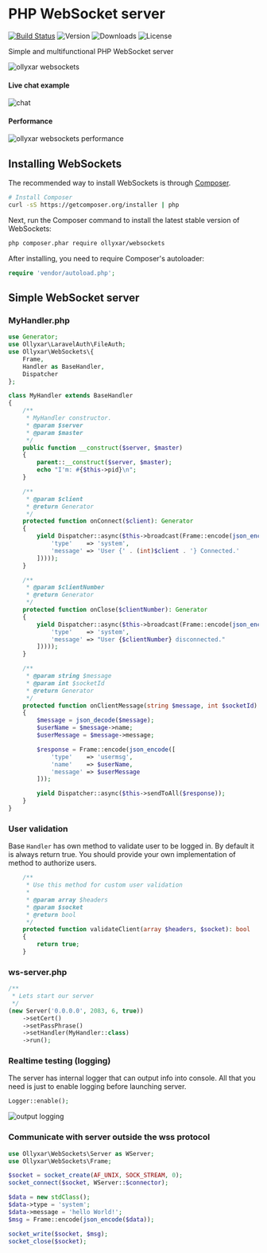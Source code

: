 # PHP WebSocket server

[![Build Status](https://travis-ci.org/ollyxar/websockets.svg?branch=master)](https://travis-ci.org/ollyxar/websockets)
![Version](https://poser.pugx.org/ollyxar/websockets/v/stable.svg)
![Downloads](https://poser.pugx.org/ollyxar/websockets/d/total.svg)
![License](https://poser.pugx.org/ollyxar/websockets/license.svg)

Simple and multifunctional PHP WebSocket server

![ollyxar websockets](https://ollyxar.com/img/blog/ows.png)

#### Live chat example

![chat](https://i.imgur.com/7M9LhTD.jpg)

#### Performance
![ollyxar websockets performance](https://ollyxar.com/img/blog/wss.png)

## Installing WebSockets

The recommended way to install WebSockets is through [Composer](http://getcomposer.org).

```bash
# Install Composer
curl -sS https://getcomposer.org/installer | php
```

Next, run the Composer command to install the latest stable version of WebSockets:

```bash
php composer.phar require ollyxar/websockets
```

After installing, you need to require Composer's autoloader:

```php
require 'vendor/autoload.php';
```

## Simple WebSocket server

### MyHandler.php

```php
use Generator;
use Ollyxar\LaravelAuth\FileAuth;
use Ollyxar\WebSockets\{
    Frame,
    Handler as BaseHandler,
    Dispatcher
};

class MyHandler extends BaseHandler
{
    /**
     * MyHandler constructor.
     * @param $server
     * @param $master
     */
    public function __construct($server, $master)
    {
        parent::__construct($server, $master);
        echo "I'm: #{$this->pid}\n";
    }

    /**
     * @param $client
     * @return Generator
     */
    protected function onConnect($client): Generator
    {
        yield Dispatcher::async($this->broadcast(Frame::encode(json_encode([
            'type'    => 'system',
            'message' => 'User {' . (int)$client . '} Connected.'
        ]))));
    }

    /**
     * @param $clientNumber
     * @return Generator
     */
    protected function onClose($clientNumber): Generator
    {
        yield Dispatcher::async($this->broadcast(Frame::encode(json_encode([
            'type'    => 'system',
            'message' => "User {$clientNumber} disconnected."
        ]))));
    }

    /**
     * @param string $message
     * @param int $socketId
     * @return Generator
     */
    protected function onClientMessage(string $message, int $socketId): Generator
    {
        $message = json_decode($message);
        $userName = $message->name;
        $userMessage = $message->message;

        $response = Frame::encode(json_encode([
            'type'    => 'usermsg',
            'name'    => $userName,
            'message' => $userMessage
        ]));

        yield Dispatcher::async($this->sendToAll($response));
    }
}
```

### User validation

Base `Handler` has own method to validate user to be logged in. By default it is always return true. You should provide your own implementation of method to authorize users.

```php
    /**
     * Use this method for custom user validation
     *
     * @param array $headers
     * @param $socket
     * @return bool
     */
    protected function validateClient(array $headers, $socket): bool
    {
        return true;
    }
```

### ws-server.php

```php
/**
 * Lets start our server
 */
(new Server('0.0.0.0', 2083, 6, true))
    ->setCert()
    ->setPassPhrase()
    ->setHandler(MyHandler::class)
    ->run();
```


### Realtime testing (logging)

The server has internal logger that can output info into console.
All that you need is just to enable logging before launching server.

```php
Logger::enable();
```

![output logging](https://i.imgur.com/HaukgbL.jpg)

### Communicate with server outside the wss protocol

```php
use Ollyxar\WebSockets\Server as WServer;
use Ollyxar\WebSockets\Frame;

$socket = socket_create(AF_UNIX, SOCK_STREAM, 0);
socket_connect($socket, WServer::$connector);

$data = new stdClass();
$data->type = 'system';
$data->message = 'hello World!';
$msg = Frame::encode(json_encode($data));

socket_write($socket, $msg);
socket_close($socket);
```
